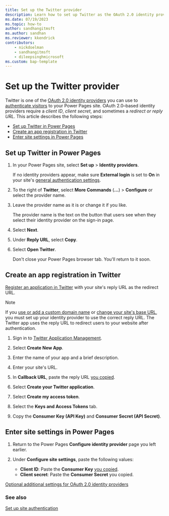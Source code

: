 ```yaml
---
title: Set up the Twitter provider
description: Learn how to set up Twitter as the OAuth 2.0 identity provider for use with sites you create with Microsoft Power Pages.
ms.date: 07/19/2023
ms.topic: how-to
author: sandhangitmsft
ms.author: sandhan
ms.reviewer: kkendrick
contributors:
    - nickdoelman
    - sandhangitmsft
    - dileepsinghmicrosoft
ms.custom: bap-template
---
```


# Set up the Twitter provider

<!-- EDITOR'S NOTE: Do we need to make any changes to this article based on Twitter's new API price structure? -->

Twitter is one of the [OAuth 2.0 identity providers](oauth2-provider.md) you can use to [authenticate visitors](configure-site.md) to your Power Pages site. OAuth 2.0&ndash;based identity providers require a *client ID*, *client secret*, and sometimes a *redirect or reply URL*. This article describes the following steps:

- [Set up Twitter in Power Pages](#set-up-twitter-in-power-pages)
- [Create an app registration in Twitter](#create-an-app-registration-in-twitter)
- [Enter site settings in Power Pages](#enter-site-settings-in-power-pages)

## Set up Twitter in Power Pages

1. In your Power Pages site, select **Set up** > **Identity providers**.

    If no identity providers appear, make sure **External login** is set to **On** in your site's [general authentication settings](configure-site.md#select-general-authentication-settings).

1. To the right of **Twitter**, select **More Commands** (**&hellip;**) > **Configure** or select the provider name.

1. Leave the provider name as it is or change it if you like.

    The provider name is the text on the button that users see when they select their identity provider on the sign-in page.

1. Select **Next**.

1. Under **Reply URL**, select **Copy**.

1. Select **Open Twitter**.

    Don't close your Power Pages browser tab. You'll return to it soon.

## Create an app registration in Twitter

[Register an application in Twitter](https://developer.twitter.com/en/docs/apps/overview) with your site's reply URL as the redirect URL.

> [!NOTE]
> If you [use or add a custom domain name](../../admin/add-custom-domain.md) or [change your site's base URL](/power-apps/maker/portals/admin/change-base-url), you must set up your identity provider to use the correct reply URL. The Twitter app uses the reply URL to redirect users to your website after authentication.

1. Sign in to [Twitter Application Management](https://apps.twitter.com/).

1. Select **Create New App**.

1. Enter the name of your app and a brief description.

1. Enter your site's URL.

1. In **Callback URL**, paste the reply URL [you copied](#set-up-twitter-in-power-pages).

1. Select **Create your Twitter application**.

1. Select **Create my access token**.

1. Select the **Keys and Access Tokens** tab.

1. Copy the **Consumer Key (API Key)** and **Consumer Secret (API Secret)**.

## Enter site settings in Power Pages

1. Return to the Power Pages **Configure identity provider** page you left earlier.

1. Under **Configure site settings**, paste the following values:

    - **Client ID​**: Paste the **Consumer Key** [you copied](#create-an-app-registration-in-twitter).
    - **Client secret**: Paste the **Consumer Secret** you copied.

[Optional additional settings for OAuth 2.0 identity providers](oauth2-settings.md)

### See also

[Set up site authentication](configure-site.md)
